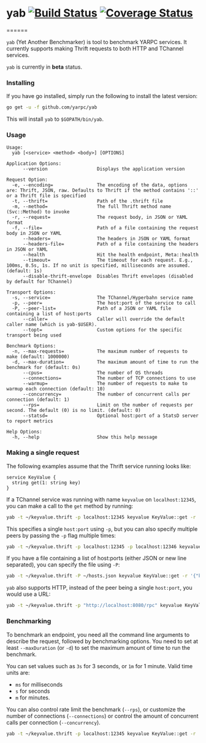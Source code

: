 # yab [![Build Status][ci-img]][ci] [![Coverage Status][cov-img]][cov]
======

`yab` (Yet Another Benchmarker) is tool to benchmark YARPC services. It currently
supports making Thrift requests to both HTTP and TChannel services.

`yab` is currently in **beta** status.


### Installing

If you have go installed, simply run the following to install the latest version:
```bash
go get -u -f github.com/yarpc/yab
```

This will install `yab` to `$GOPATH/bin/yab`.

### Usage

```
Usage:
  yab [<service> <method> <body>] [OPTIONS]

Application Options:
      --version                  Displays the application version

Request Option:
  -e, --encoding=                The encoding of the data, options are: Thrift, JSON, raw. Defaults to Thrift if the method contains '::' or a Thrift file is specified
  -t, --thrift=                  Path of the .thrift file
  -m, --method=                  The full Thrift method name (Svc::Method) to invoke
  -r, --request=                 The request body, in JSON or YAML format
  -f, --file=                    Path of a file containing the request body in JSON or YAML
      --headers=                 The headers in JSON or YAML format
      --headers-file=            Path of a file containing the headers in JSON or YAML
      --health                   Hit the health endpoint, Meta::health
      --timeout=                 The timeout for each request. E.g., 100ms, 0.5s, 1s. If no unit is specified, milliseconds are assumed. (default: 1s)
      --disable-thrift-envelope  Disables Thrift envelopes (disabled by default for TChannel)

Transport Options:
  -s, --service=                 The TChannel/Hyperbahn service name
  -p, --peer=                    The host:port of the service to call
  -P, --peer-list=               Path of a JSON or YAML file containing a list of host:ports
      --caller=                  Caller will override the default caller name (which is yab-$USER).
      --topt=                    Custom options for the specific transport being used

Benchmark Options:
  -n, --max-requests=            The maximum number of requests to make (default: 1000000)
  -d, --max-duration=            The maximum amount of time to run the benchmark for (default: 0s)
      --cpus=                    The number of OS threads
      --connections=             The number of TCP connections to use
      --warmup=                  The number of requests to make to warmup each connection (default: 10)
      --concurrency=             The number of concurrent calls per connection (default: 1)
      --rps=                     Limit on the number of requests per second. The default (0) is no limit. (default: 0)
      --statsd=                  Optional host:port of a StatsD server to report metrics

Help Options:
  -h, --help                     Show this help message
  ```

### Making a single request

The following examples assume that the Thrift service running looks like:
```thrift
service KeyValue {
  string get(1: string key)
}
```

If a TChannel service was running with name `keyvalue` on `localhost:12345`, you can
make a call to the `get` method by running:

```bash
yab -t ~/keyvalue.thrift -p localhost:12345 keyvalue KeyValue::get -r '{"key": "hello"}'
```

This specifies a single `host:port` using `-p`, but you can also specify multiple peers
by passing the `-p` flag multiple times:
```bash
yab -t ~/keyvalue.thrift -p localhost:12345 -p localhost:12346 keyvalue KeyValue::get -r '{"key": "hello"}'
```

If you have a file containing a list of host:ports (either JSON or new line separated), you can
specify the file using `-P`:
```bash
yab -t ~/keyvalue.thrift -P ~/hosts.json keyvalue KeyValue::get -r '{"key": "hello"}'
```

`yab` also supports HTTP, instead of the peer being a single `host:port`, you would use a URL:
```bash
yab -t ~/keyvalue.thrift -p "http://localhost:8080/rpc" keyvalue KeyValue::get -r '{"key": "hello"}'
```

### Benchmarking

To benchmark an endpoint, you need all the command line arguments to describe the request,
followed by benchmarking options. You need to set at least `--maxDuration` (or `-d`) to
set the maximum amount of time to run the benchmark.

You can set values such as `3s` for 3 seconds, or `1m` for 1 minute. Valid time units are:
 * `ms` for milliseconds
 * `s` for seconds
 * `m` for minutes.

You can also control rate limit the benchmark (`--rps`), or customize the number of
connections (`--connections`) or control the amount of concurrent calls per
connection (`--concurrency`).

```bash
yab -t ~/keyvalue.thrift -p localhost:12345 keyvalue KeyValue::get -r '{"key": "hello"}' -d 5s --rps 100 --connections 4
```

[ci-img]: https://travis-ci.org/yarpc/yab.svg?branch=master
[ci]: https://travis-ci.org/yarpc/yab
[cov-img]: https://coveralls.io/repos/github/yarpc/yab/badge.svg?branch=master
[cov]: https://coveralls.io/github/yarpc/yab?branch=master
